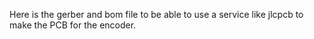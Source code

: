 Here is the gerber and bom file to be able to use a service like jlcpcb to make the PCB for the encoder. 
